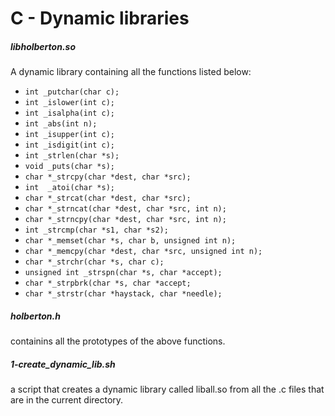 # C - Dynamic libraries

##### libholberton.so
A dynamic library containing all the functions listed below:<br>
 - `int _putchar(char c);`
 - `int _islower(int c);`
 - `int _isalpha(int c);`
 - `int _abs(int n);`
 - `int _isupper(int c);`
 - `int _isdigit(int c);`
 - `int _strlen(char *s);`
 - `void _puts(char *s);`
 - `char *_strcpy(char *dest, char *src);`
 - `int  _atoi(char *s);`
 - `char *_strcat(char *dest, char *src);`
 - `char *_strncat(char *dest, char *src, int n);`
 - `char *_strncpy(char *dest, char *src, int n);`
 - `int _strcmp(char *s1, char *s2);`
 - `char *_memset(char *s, char b, unsigned int n);`
 - `char *_memcpy(char *dest, char *src, unsigned int n);`
 - `char *_strchr(char *s, char c);`
 - `unsigned int _strspn(char *s, char *accept);`
 - `char *_strpbrk(char *s, char *accept;`
 - `char *_strstr(char *haystack, char *needle);`

##### holberton.h
containins all the prototypes of the above functions.

##### 1-create_dynamic_lib.sh
a script that creates a dynamic library called liball.so from all the .c
 files that are in the current directory.
